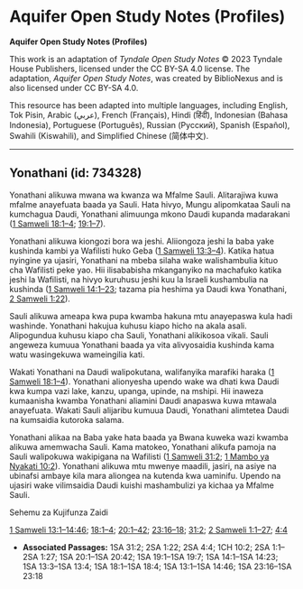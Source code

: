 # Aquifer Open Study Notes (Profiles)

**Aquifer Open Study Notes (Profiles)**

This work is an adaptation of *Tyndale Open Study Notes* © 2023 Tyndale House Publishers, licensed under the CC BY\-SA 4\.0 license. The adaptation, *Aquifer Open Study Notes*, was created by BiblioNexus and is also licensed under CC BY\-SA 4\.0\.

This resource has been adapted into multiple languages, including English, Tok Pisin, Arabic (عربي), French (Français), Hindi (हिंदी), Indonesian (Bahasa Indonesia), Portuguese (Português), Russian (Русский), Spanish (Español), Swahili (Kiswahili), and Simplified Chinese (简体中文).



--------------------------------

## Yonathani (id: 734328)

Yonathani alikuwa mwana wa kwanza wa Mfalme Sauli. Alitarajiwa kuwa mfalme anayefuata baada ya Sauli. Hata hivyo, Mungu alipomkataa Sauli na kumchagua Daudi, Yonathani alimuunga mkono Daudi kupanda madarakani ([1 Samweli 18:1–4](https://ref.ly/1Sam18:1-1Sam18:4); [19:1–7](https://ref.ly/1Sam19:1-1Sam19:7)).

Yonathani alikuwa kiongozi bora wa jeshi. Aliiongoza jeshi la baba yake kushinda kambi ya Wafilisti huko Geba ([1 Samweli 13:3–4](https://ref.ly/1Sam13:3-1Sam13:4)). Katika hatua nyingine ya ujasiri, Yonathani na mbeba silaha wake walishambulia kituo cha Wafilisti peke yao. Hii ilisababisha mkanganyiko na machafuko katika jeshi la Wafilisti, na hivyo kuruhusu jeshi kuu la Israeli kushambulia na kushinda ([1 Samweli 14:1–23](https://ref.ly/1Sam14:1-1Sam14:23); tazama pia heshima ya Daudi kwa Yonathani, [2 Samweli 1:22](https://ref.ly/2Sam1:22)).

Sauli alikuwa ameapa kwa pupa kwamba hakuna mtu anayepaswa kula hadi washinde. Yonathani hakujua kuhusu kiapo hicho na akala asali. Alipogundua kuhusu kiapo cha Sauli, Yonathani alikikosoa vikali. Sauli angeweza kumuua Yonathani baada ya vita alivyosaidia kushinda kama watu wasingekuwa wameingilia kati.

Wakati Yonathani na Daudi walipokutana, walifanyika marafiki haraka ([1 Samweli 18:1–4](https://ref.ly/1Sam18:1-1Sam18:4)). Yonathani alionyesha upendo wake wa dhati kwa Daudi kwa kumpa vazi lake, kanzu, upanga, upinde, na mshipi. Hii inaweza kumaanisha kwamba Yonathani aliamini Daudi anapaswa kuwa mtawala anayefuata. Wakati Sauli alijaribu kumuua Daudi, Yonathani alimtetea Daudi na kumsaidia kutoroka salama.

Yonathani alikaa na Baba yake hata baada ya Bwana kuweka wazi kwamba alikuwa amemwacha Sauli. Kama matokeo, Yonathani alikufa pamoja na Sauli walipokuwa wakipigana na Wafilisti ([1 Samweli 31:2](https://ref.ly/1Sam31:2); [1 Mambo ya Nyakati 10:2](https://ref.ly/1Chr10:2)). Yonathani alikuwa mtu mwenye maadili, jasiri, na asiye na ubinafsi ambaye kila mara aliongea na kutenda kwa uaminifu. Upendo na ujasiri wake vilimsaidia Daudi kuishi mashambulizi ya kichaa ya Mfalme Sauli.

Sehemu za Kujifunza Zaidi

[1 Samweli 13:1–14:46](https://ref.ly/1Sam13:1-1Sam14:46); [18:1–4](https://ref.ly/1Sam18:1-1Sam18:4); [20:1–42](https://ref.ly/1Sam20:1-1Sam20:42); [23:16–18](https://ref.ly/1Sam23:16-1Sam23:18); [31:2](https://ref.ly/1Sam31:2); [2 Samweli 1:1–27](https://ref.ly/2Sam1:1-2Sam1:27); [4:4](https://ref.ly/2Sam4:4)

* **Associated Passages:** 1SA 31:2; 2SA 1:22; 2SA 4:4; 1CH 10:2; 2SA 1:1–2SA 1:27; 1SA 20:1–1SA 20:42; 1SA 19:1–1SA 19:7; 1SA 14:1–1SA 14:23; 1SA 13:3–1SA 13:4; 1SA 18:1–1SA 18:4; 1SA 13:1–1SA 14:46; 1SA 23:16–1SA 23:18

